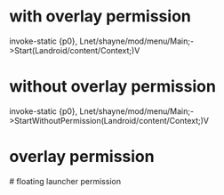 # with overlay permission
invoke-static {p0}, Lnet/shayne/mod/menu/Main;->Start(Landroid/content/Context;)V
# without overlay permission
invoke-static {p0}, Lnet/shayne/mod/menu/Main;->StartWithoutPermission(Landroid/content/Context;)V
# overlay permission
<uses-permission android:name="android.permission.SYSTEM_ALERT_WINDOW"/>
# floating launcher permission
<service android:name="net.shayne.mod.menu.Launcher" android:enabled="true" android:exported="false" android:stopWithTask="true" />
